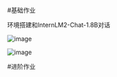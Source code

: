 #基础作业

环境搭建和InternLM2-Chat-1.8B对话

![image](https://github.com/ileay/InternLM2_HOMEWORK/assets/34882785/4d8f81ad-b549-467c-a4a2-9f141d87346e)

![image](https://github.com/ileay/InternLM2_HOMEWORK/assets/34882785/ab0cabe8-93f2-4674-9a30-26b2655a3360)

#进阶作业

